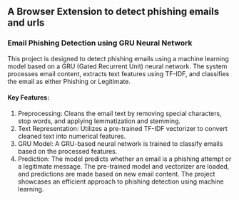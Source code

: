 ## A Browser Extension to detect phishing emails and urls ##

### Email Phishing Detection using GRU Neural Network
This project is designed to detect phishing emails using a machine learning model based on a GRU (Gated Recurrent Unit) neural network. The system processes email content, extracts text features using TF-IDF, and classifies the email as either Phishing or Legitimate.

#### Key Features:
1. Preprocessing: Cleans the email text by removing special characters, stop words, and applying lemmatization and stemming.
2. Text Representation: Utilizes a pre-trained TF-IDF vectorizer to convert cleaned text into numerical features.
3. GRU Model: A GRU-based neural network is trained to classify emails based on the processed features.
4. Prediction: The model predicts whether an email is a phishing attempt or a legitimate message.
The pre-trained model and vectorizer are loaded, and predictions are made based on new email content. The project showcases an efficient approach to phishing detection using machine learning.
